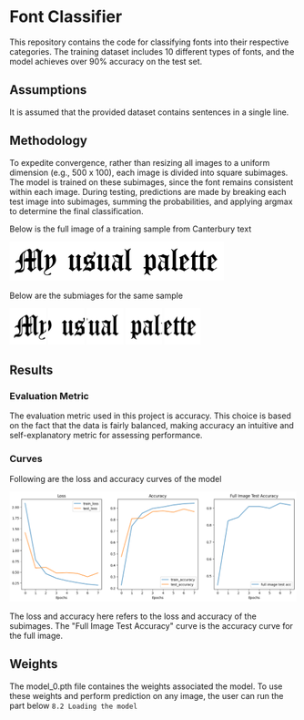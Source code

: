 # Font Classifier

This repository contains the code for classifying fonts into their respective categories. The training dataset includes 10 different types of fonts, and the model achieves over 90% accuracy on the test set.

## Assumptions

It is assumed that the provided dataset contains sentences in a single line.

## Methodology

To expedite convergence, rather than resizing all images to a uniform dimension (e.g., 500 x 100), each image is divided into square subimages. The model is trained on these subimages, since the font remains consistent within each image. During testing, predictions are made by breaking each test image into subimages, summing the probabilities, and applying argmax to determine the final classification.  

Below is the full image of a training sample from Canterbury text

![Full Image Canterbury](Sample_Images/Canterbury_Full.png)

Below are the submiages for the same sample

![SubImages Canterbury](Sample_Images/Canterbury1.png)
![SubImages Canterbury](Sample_Images/Canterbury2.png)
![SubImages Canterbury](Sample_Images/Canterbury3.png)
![SubImages Canterbury](Sample_Images/Canterbury4.png)
![SubImages Canterbury](Sample_Images/Canterbury5.png)

## Results

### Evaluation Metric

The evaluation metric used in this project is accuracy. This choice is based on the fact that the data is fairly balanced, making accuracy an intuitive and self-explanatory metric for assessing performance.

### Curves

Following are the loss and accuracy curves of the model

![Loss and Accuracy Curves](Sample_Images/Loss_Acc_Curves.png)

The loss and accuracy here refers to the loss and accuracy of the subimages. The "Full Image Test Accuracy" curve is the accuracy curve for the full image.

## Weights

The model_0.pth file containes the weights associated the model. To use these weights and perform prediction on any image, the user can run the part below `8.2 Loading the model`